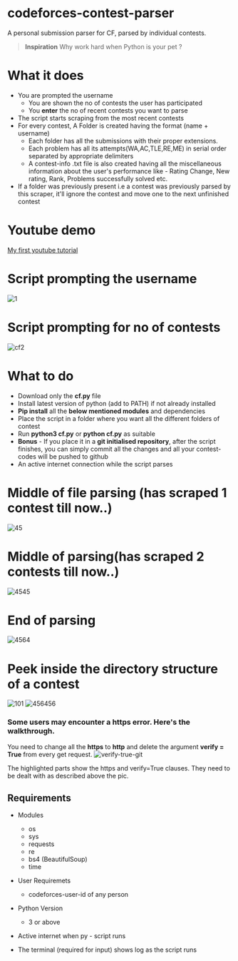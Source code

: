 # codeforces-contest-parser

A personal submission parser for CF, parsed by individual contests.

> **Inspiration** 
> Why work hard when Python is your pet ? 

# What it does
* You are prompted the username
    * You are shown the no of contests the user has participated
    * You **enter** the no of recent contests you want to parse 
* The script starts scraping from the most recent contests
* For every contest, A Folder is created having the format (name + username)
    * Each folder has all the submissions with their proper extensions.
    * Each problem has all its attempts(WA,AC,TLE,RE,ME) in serial order separated by appropriate         delimiters
    * A contest-info .txt file is also created having all the miscellaneous information about the
      user's performance like - Rating Change, New rating, Rank, Problems successfully solved etc.
* If a folder was previously present i.e a contest was previously parsed by this scraper, it'll ignore    the contest and move one to the next unfinished contest

# Youtube demo
[My first youtube tutorial](https://youtu.be/bci2ogajpFI)

# Script prompting the username
![1](https://user-images.githubusercontent.com/39147514/65044905-7219a980-d97b-11e9-9256-21bc4c4d1d58.png)

# Script prompting for no of contests
![cf2](https://user-images.githubusercontent.com/39147514/65045330-36331400-d97c-11e9-9d06-dbca202d2ce2.png)

# What to do
* Download only the **cf.py** file 
* Install latest version of python (add to PATH) if not already installed
* **Pip install** all the **below mentioned modules** and dependencies
* Place the script in a folder where you want all the different folders of contest
* Run **python3 cf.py** or **python cf.py** as suitable
* **Bonus** - If you place it in a **git initialised repository**, after the script finishes, you can simply commit all the changes and all your contest-codes will be pushed to github
* An active internet connection while the script parses

# Middle of file parsing (has scraped 1 contest till now..)
![45](https://user-images.githubusercontent.com/39147514/65045096-ce7cc900-d97b-11e9-90e5-17a9ede25ff6.png)

# Middle of parsing(has scraped 2 contests till now..)
![4545](https://user-images.githubusercontent.com/39147514/65045430-64185880-d97c-11e9-90ce-a6c2553192ba.png)

# End of parsing 
![4564](https://user-images.githubusercontent.com/39147514/65045480-7a261900-d97c-11e9-8ca9-8c71f01eae44.png)

# Peek inside the directory structure of a contest
![101](https://user-images.githubusercontent.com/39147514/65045540-9c1f9b80-d97c-11e9-9fdd-854269d1dc50.png)
![456456](https://user-images.githubusercontent.com/39147514/65045565-a9d52100-d97c-11e9-83e5-94b7453f3c1c.png)

### Some users may encounter a https error. Here's the walkthrough.
You need to change all the **https** to **http** and delete the argument **verify = True** from every get request.
![verify-true-git](https://user-images.githubusercontent.com/39147514/65818085-cc442580-e22b-11e9-8e05-bd04eadb6965.png)

The highlighted parts show the https and verify=True clauses. They need to be dealt with as described above the pic.

## Requirements
* Modules
    * os
    * sys
    * requests
    * re
    * bs4 (BeautifulSoup)
    * time

* User Requiremets
    * codeforces-user-id of any person

* Python Version
    * 3 or above

* Active internet when py - script runs

* The terminal (required for input) shows log as the script runs
